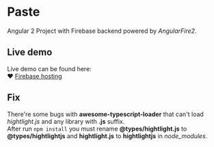 # Paste

Angular 2 Project with Firebase backend powered by *AngularFire2*.

## Live demo

Live demo can be found here:  
:heart: [Firebase hosting](https://paste.ngobach,com/)

## Fix

There're some bugs with **awesome-typescript-loader** that can't load *hightlight.js* and any library with **.js** suffix.   
After run `npm install` you must rename **@types/hightlight.js** to  **@types/hightlightjs** and **hightlight.js** to **hightlightjs** in *node_modules*.   